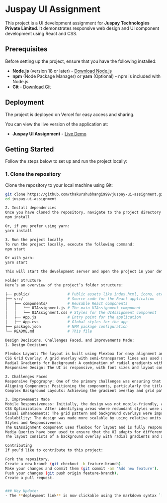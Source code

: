 # Juspay UI Assignment

This project is a UI development assignment for **Juspay Technologies Private Limited**. It demonstrates responsive web design and UI component development using React and CSS.

## Prerequisites

Before setting up the project, ensure that you have the following installed:

- **Node.js** (version 18 or later) - [Download Node.js](https://nodejs.org/)
- **npm** (Node Package Manager) or **yarn** (Optional) - npm is included with Node.js
- **Git** - [Download Git](https://git-scm.com/)

## Deployment
The project is deployed on Vercel for easy access and sharing.

You can view the live version of the application at:
- **Juspay UI Assignment** - [Live Demo](https://juspay-ui-assignment.vercel.app/)

## Getting Started

Follow the steps below to set up and run the project locally:

### 1. Clone the repository

Clone the repository to your local machine using Git:

```bash
git clone https://github.com/thakurshubhangi999/juspay-ui-assignment.git
cd juspay-ui-assignment

2. Install dependencies
Once you have cloned the repository, navigate to the project directory and install the required dependencies:
npm install

Or, if you prefer using yarn:
yarn install

3. Run the project locally
To run the project locally, execute the following command:
npm start

Or with yarn:
yarn start

This will start the development server and open the project in your default web browser at http://localhost:3000.

Folder Structure
Here’s an overview of the project’s folder structure:

├── public/                 # Public assets like index.html, icons, etc.
├── src/                    # Source code for the React application
│   ├── components/         # Reusable React components
│   │   └── UIAssignment.js # The main UIAssignment component
│   │   └── UIAssignment.css # Styles for the UIAssignment component
│   ├── App.js              # Entry point for the application
│   ├── App.css             # Global styles for the app
├── package.json            # NPM package configuration
└── README.md               # This file

Design Decisions, Challenges Faced, and Improvements Made:
1. Design Decisions

Flexbox Layout: The layout is built using Flexbox for easy alignment and responsiveness. Flexbox allows for a more flexible and efficient layout system, especially when working with dynamic content and varying screen sizes.
CSS Grid Overlay: A grid overlay with semi-transparent lines was used as a design element to create a sense of structure. This grid serves a visual purpose and is hidden at lower screen sizes for better readability.
Radial Gradients for Background: A combination of radial gradients with different opacity values was used to create a visually appealing and modern background effect. This design decision aimed to give a vibrant, yet subtle, look to the interface.
Responsive Design: The UI is responsive, with font sizes and layout components adjusting according to screen size. Media queries are used to ensure that the text and layout elements are appropriately sized on different devices, from large screens to mobile devices.

2. Challenges Faced
Responsive Typography: One of the primary challenges was ensuring that the text remained readable across various devices. Initially, the font sizes were too large for smaller screens, making the content look squished or overflowing. This was addressed by using media queries to scale font sizes and adjust padding based on the screen width.
Aligning Components: Positioning the components, particularly the title and subtitle, while ensuring their alignment across different screen sizes was tricky. Flexbox helped to solve this problem by making the layout more adaptive without the need for absolute positioning in most cases.
Complex Background Layouts: Achieving the gradient overlay and grid pattern was tricky initially, as it needed to maintain a balance between the visual design and the performance. Ensuring that the gradients were rendered correctly on all screen sizes without negatively affecting performance was a challenge.

3. Improvements Made
Mobile Responsiveness: Initially, the design was not mobile-friendly, and the layout broke on smaller screens. Media queries were introduced to adjust text sizes and container sizes for devices with screen widths of 1024px, 768px, and 480px.
CSS Optimization: After identifying areas where redundant styles were applied, some CSS properties were refactored to be more efficient. For example, background gradients were applied using shorthand notation to reduce redundancy.
Visual Enhancements: The grid pattern and background overlays were improved for better visual appeal while maintaining a minimalist approach. The opacity of the grid and gradient elements was adjusted to ensure that they did not overpower the main content.
Scalability: The design was made more scalable by using relative units like vw, vh, and % for widths and margins, which makes the design adapt more effectively to different screen sizes.
Styles and Responsiveness
The UIAssignment component uses flexbox for layout and is fully responsive.
Media Queries have been used to ensure that the UI adapts for different screen sizes, from desktops to mobile devices.
The layout consists of a background overlay with radial gradients and a grid pattern for added visual appeal.

Contributing
If you’d like to contribute to this project:

Fork the repository.
Create a new branch (git checkout -b feature-branch).
Make your changes and commit them (git commit -am 'Add new feature').
Push your changes (git push origin feature-branch).
Create a pull request.


### Key Update:
- The **deployment link** is now clickable using the markdown syntax `[**Juspay UI Assignment - Live Demo**](https://juspay-ui-assignment.vercel.app/)`.


